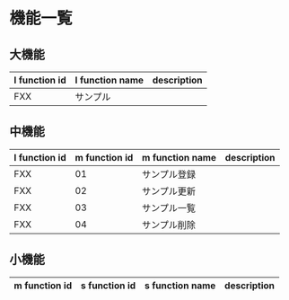 # 機能一覧

## 大機能
|l function id|l function name|description|
|:---|:---|:---|
|FXX|サンプル|

## 中機能
|l function id|m function id|m function name|description|
|:---|:---|:---|:---|
|FXX|01|サンプル登録|
|FXX|02|サンプル更新|
|FXX|03|サンプル一覧|
|FXX|04|サンプル削除|

## 小機能
|m function id|s function id|s function name|description|
|:---|:---|:---|:---|